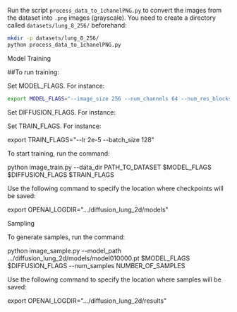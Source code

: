 
Run the script `process_data_to_1chanelPNG.py` to convert the images from the dataset into `.png` images (grayscale). You need to create a directory called `datasets/lung_8_256/` beforehand:

```bash
mkdir -p datasets/lung_8_256/
python process_data_to_1chanelPNG.py
```

Model Training

##To run training:

Set MODEL_FLAGS. For instance:

```bash
export MODEL_FLAGS="--image_size 256 --num_channels 64 --num_res_blocks 1 --attention_resolutions 1"
```

Set DIFFUSION_FLAGS. For instance:

Set TRAIN_FLAGS. For instance:

export TRAIN_FLAGS="--lr 2e-5 --batch_size 128"

To start training, run the command:

python image_train.py --data_dir PATH_TO_DATASET $MODEL_FLAGS $DIFFUSION_FLAGS $TRAIN_FLAGS

Use the following command to specify the location where checkpoints will be saved:

export OPENAI_LOGDIR=".../diffusion_lung_2d/models"

Sampling

To generate samples, run the command:

python image_sample.py --model_path .../diffusion_lung_2d/models/model010000.pt $MODEL_FLAGS $DIFFUSION_FLAGS --num_samples NUMBER_OF_SAMPLES

Use the following command to specify the location where samples will be saved:

export OPENAI_LOGDIR=".../diffusion_lung_2d/results"
